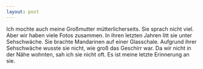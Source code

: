 ```yaml
---
layout: post
---
```


Ich mochte auch meine Großmutter mütterlicherseits. Sie sprach nicht viel. Aber wir haben viele Fotos zusammen. In ihren letzten Jahren litt sie unter Sehschwäche. Sie brachte Mandarinen auf einer Glasschale. Aufgrund ihrer Sehschwäche wusste sie nicht, wie groß das Geschirr war. Da wir nicht in der Nähe wohnten, sah ich sie nicht oft. Es ist meine letzte Erinnerung an sie.